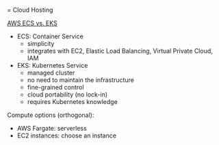 = Cloud Hosting

[AWS ECS vs. EKS](https://aws.amazon.com/blogs/containers/amazon-ecs-vs-amazon-eks-making-sense-of-aws-container-services/)

- ECS: Container Service
  - simplicity
  - integrates with EC2, Elastic Load Balancing, Virtual Private Cloud, IAM
- EKS: Kubernetes Service
  - managed cluster
  - no need to maintain the infrastructure
  - fine-grained control
  - cloud portability (no lock-in)
  - requires Kubernetes knowledge


Compute options (orthogonal):
- AWS Fargate: serverless
- EC2 instances: choose an instance




